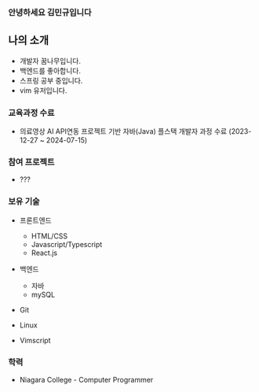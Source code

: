 ### 안녕하세요 김민규입니다

## 나의 소개
- 개발자 꿈나무입니다.
- 백엔드를 좋아합니다.
- 스프링 공부 중입니다.
- vim 유저입니다.

### 교육과정 수료
- 의료영상 AI API연동 프로젝트 기반 자바(Java) 플스택 개발자 과정 수료 (2023-12-27 ~ 2024-07-15)

### 참여 프로젝트
- ???

### 보유 기술
- 프론트엔드
  - HTML/CSS
  - Javascript/Typescript
  - React.js
 
- 백엔드
  - 자바
  - mySQL

- Git
- Linux
- Vimscript

### 학력
- Niagara College - Computer Programmer
